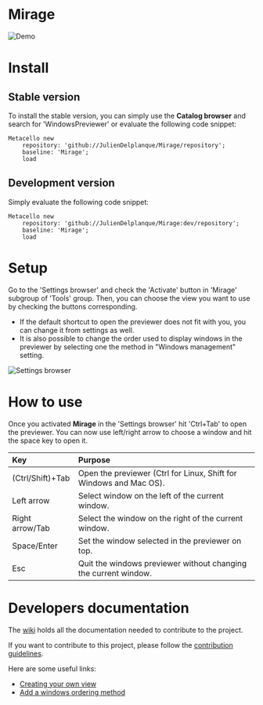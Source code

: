 # Mirage
![Demo](https://raw.githubusercontent.com/juliendelplanque/Mirage/dev/misc/gif/demo.gif)

# Install
## Stable version
To install the stable version, you can simply use the **Catalog browser** and search for 'WindowsPreviewer'
or evaluate the following code snippet:
~~~
Metacello new
    repository: 'github://JulienDelplanque/Mirage/repository';
    baseline: 'Mirage';
    load
~~~

## Development version
Simply evaluate the following code snippet:
~~~
Metacello new
    repository: 'github://JulienDelplanque/Mirage:dev/repository';
    baseline: 'Mirage';
    load
~~~

# Setup
Go to the 'Settings browser' and check the 'Activate' button in 'Mirage' subgroup of 'Tools' group.
Then, you can choose the view you want to use by checking the buttons corresponding.

- If the default shortcut to open the previewer does not fit with you, you can change it from settings as well.
- It is also possible to change the order used to display windows in the previewer by selecting one the method in "Windows management" setting.

![Settings browser](https://raw.githubusercontent.com/juliendelplanque/Mirage/dev/misc/img/settings.png)

# How to use
Once you activated **Mirage** in the 'Settings browser' hit 'Ctrl+Tab' to open the previewer.
You can now use left/right arrow to choose a window and hit the space key to open it.

| Key                  | Purpose                                                                   |
|:---------------------|:--------------------------------------------------------------------------|
| (Ctrl/Shift)+Tab     | Open the previewer (Ctrl for Linux, Shift for Windows and Mac OS).        |
| Left arrow           | Select window on the left of the current window.                          |
| Right arrow/Tab      | Select the window on the right of the current window.                     |
| Space/Enter          | Set the window selected in the previewer on top.                          |
| Esc                  | Quit the windows previewer without changing the current window.           |

# Developers documentation
The [wiki](https://github.com/juliendelplanque/Mirage/wiki) holds all the documentation needed to contribute to the project.

If you want to contribute to this project, please follow the [contribution guidelines](https://github.com/juliendelplanque/Mirage/wiki/How-to-contribute).

Here are some useful links:
- [Creating your own view](https://github.com/juliendelplanque/Mirage/wiki/How-to-extend-WP#creating-you-own-view)
- [Add a windows ordering method](https://github.com/juliendelplanque/Mirage/wiki/How-to-extend-WP#add-a-windows-ordering-method)
